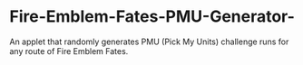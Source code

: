 # Fire-Emblem-Fates-PMU-Generator-
An applet that randomly generates PMU (Pick My Units) challenge runs for any route of Fire Emblem Fates.
